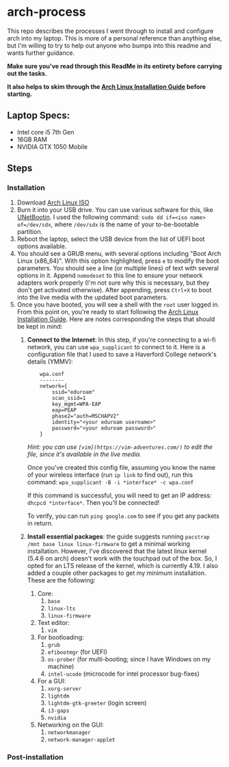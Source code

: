 # arch-process
This repo describes the processes I went through to install and configure arch into my laptop. This is more of a personal reference than anything else, but I'm willing to try to help out anyone who bumps into this readme and wants further guidance.

**Make sure you've read through this ReadMe in its entirety before carrying out the tasks.**

**It also helps to skim through the [Arch Linux Installation Guide](https://wiki.archlinux.org/index.php/Installation_guide) before starting.**

## Laptop Specs:
- Intel core i5 7th Gen
- 16GB RAM
- NVIDIA GTX 1050 Mobile

## Steps

### Installation
1. Download [Arch Linux ISO](https://www.archlinux.org/download/)
2. Burn it into your USB drive. You can use various software for this, like [UNetBootin](https://unetbootin.github.io/). I used the following command: `sudo dd if=<iso name> of=/dev/sdx`, where `/dev/sdx` is the name of your to-be-bootable partition. 
3. Reboot the laptop, select the USB device from the list of UEFI boot options available.
4. You should see a GRUB menu, with several options including "Boot Arch Linux (x86_64)". With this option highlighted, press `e` to modify the boot parameters. You should see a line (or multiple lines) of text with several options in it. Append `nomodeset` to this line to ensure your network adapters work properly (I'm not sure why this is necessary, but they don't get activated otherwise). After appending, press `Ctrl+X` to boot into the live media with the updated boot parameters. 
5. Once you have booted, you will see a shell with the `root` user logged in. From this point on, you're ready to start following the [Arch Linux Installation Guide](https://wiki.archlinux.org/index.php/Installation_guide). Here are notes corresponding the steps that should be kept in mind:
    1. **Connect to the Internet**: In this step, if you're connecting to a wi-fi network, you can use `wpa_supplicant` to connect to it. Here is a configuration file that I used to save a Haverford College network's details (YMMV):
        ```
            wpa.conf
            --------
            network={
                ssid="eduroam"
                scan_ssid=1
                key_mgmt=WPA-EAP
                eap=PEAP
                phase2="auth=MSCHAPV2"
                identity="<your eduroam username>"
                password="<your eduroam password>"
            }
        ```
        *Hint: you can use `[vim](https://vim-adventures.com/)` to edit the file, since it's available in the live media.*
        
        Once you've created this config file, assuming you know the name of your wireless interface (run `ip link`  to find out), run this command: `wpa_supplicant -B -i *interface* -c wpa.conf`
        
        If this command is successful, you will need to get an IP address: `dhcpcd *interface*`. Then you'll be connected! 
        
        To verify, you can run `ping google.com` to see if you get any packets in return. 
        
    2. **Install essential packages**: the guide suggests running `pacstrap /mnt base linux linux-firmware` to get a minimal working installation. However, I've discovered that the latest linux kernel (5.4.6 on arch) doesn't work with the touchpad out of the box. So, I opted for an LTS release of the kernel, which is currently 4.19. I also added a couple other packages to get my minimum installation. These are the following:
        1. Core:
            1. `base`
            2. `linux-lts`
            3. `linux-firmware`
        2. Text editor:
            1. `vim`
        3. For bootloading:
            1. `grub`
            2. `efibootmgr` (for UEFI)
            3. `os-prober` (for multi-booting; since I have Windows on my machine)
            4. `intel-ucode` (microcode for intel processor bug-fixes)
        4. For a GUI:
            1. `xorg-server`
            2. `lightdm`
            3. `lightdm-gtk-greeter` (login screen)
            4. `i3-gaps`
            5. `nvidia`
        5. Networking on the GUI:
            1. `networkmanager`
            2. `network-manager-applet`
        
### Post-installation

